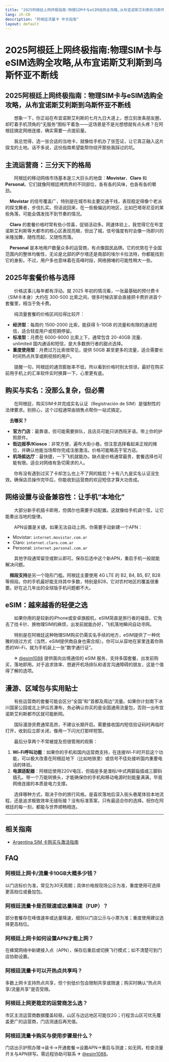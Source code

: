 ```yaml
---
title: "2025阿根廷上网终极指南:物理SIM卡与eSIM选购全攻略,从布宜诺斯艾利斯到乌斯怀亚不断线"
lang: zh-CN
description: "阿根廷流量卡 中文指南"
layout: default
---
```

# 2025阿根廷上网终极指南:物理SIM卡与eSIM选购全攻略,从布宜诺斯艾利斯到乌斯怀亚不断线

## 2025阿根廷上网终极指南：物理SIM卡与eSIM选购全攻略，从布宜诺斯艾利斯到乌斯怀亚不断线

　　想象一下，你正站在布宜诺斯艾利斯的七月九日大道上，想立刻发条朋友圈，却盯着手机顶角的“无服务”图标干着急——这场景是不是光想想就有点头疼？在阿根廷搞定网络连接，确实需要一点提前量。

　　我总觉得，选一张合适的当地卡，就像给手机办了张签证，让它真正融入这片探戈的土地。话不多说，这份指南希望能帮你绕开那些我踩过的坑。

## 主流运营商：三分天下的格局

　　阿根廷的移动网络市场基本是三大巨头的地盘：**Movistar**、**Claro** 和 **Personal**。它们就像阿根廷烤肉界的不同部位，各有各的风味，也各有各的嚼劲。

　**Movistar** 的信号覆盖广，特别是在城市和主要交通干线，表现稳定得像个老派的探戈舞者，步伐扎实。但话说回来，在一些极偏远的地区，比如巴塔哥尼亚的某些角落，可能会偶发找不到节奏的情况。

　**Claro** 的套餐价格时常有些小惊喜，促销活动多。网速体验上，我觉得它在布宜诺斯艾利斯等大都市的核心区表现亮眼，但出了城，信号强度有时会像一场即兴的米隆加舞，随性而起，又随性而落。

　**Personal** 是本地用户数量众多的运营商，有点像国民品牌。它的优势在于全国范围内的整体均衡性，无论是北部的萨尔塔还是南部的埃尔卡拉法特，你都能找到它的身影。不过，用户多也意味着在高峰时段，网络拥堵的可能性稍大一些。

## 2025年套餐价格与选择

　　价格这事儿每年都有浮动。就 2025 年初的情况看，一张最基础的预付费卡（SIM卡本身）大约在 300-500 比索之间，很多时候店家会直接把卡费折进首个套餐里，相当于免卡费。

　　纯流量套餐的价格区间拉得比较开：

*   **经济型**：每周约 1500-2000 比索，能获得 5-10GB 的流量和有限的通话短信，适合轻度用户或短期停留。
*   **标准型**：月费在 6000-9000 比索上下，通常包含 20-40GB 流量、 unlimited 国内通话和短信，是大多数旅行者的甜点选择。
*   **重度使用型**：月费过万比索很常见，提供 50GB 甚至更多的流量，适合需要长时间热点共享或刷视频的用户。

　　提醒一句，阿根廷的通货膨胀率不低，所以看到价格时别太惊讶。最好在购买前用手机上的汇率软件实时换算一下，心里更有底。

## 购买与实名：没那么复杂，但必需

　　在阿根廷，购买SIM卡并完成实名认证（Registración de SIM）是强制性的法律要求。别担心，这个过程通常由销售点帮你一站式搞定。

　**去哪买？**
*   **官方门店**：最靠谱，但可能需要排队，且店员可能只讲西班牙语。带上你的护照原件。
*   **街边报亭/Kiosco**：非常方便，遍布大街小巷。但注意选择看起来正规的摊位，并确认他能当场帮你完成注册激活。价格可能略高于官方店。
*   **机场抵达厅**：最快捷，一下飞机就能办。缺点是价格通常最贵，套餐选择也可能有限。适合对网络有急切需求的人。

　　你有没有遇到过买了卡却怎么也上不了网的尴尬？十有八九是实名认证没生效。确保店员操作完毕后，你能收到运营商的欢迎短信才算大功告成。

## 网络设置与设备兼容性：让手机“本地化”

　　大部分新手机插卡即用，但偶尔也需要手动配置。这就像给手机调个弦，让它能奏出当地的旋律。

　　APN设置是关键。如果无法自动上网，你需要手动新建一个APN：
*   Movistar: `internet.movistar.com.ar`
*   Claro: `internet.claro.com.ar`
*   Personal: `internet.personal.com.ar`

　　其他字段通常留空或默认即可。保存后选中这个新APN，重启手机一般就能解决问题。

　**频段支持**是另一个隐形门槛。阿根廷主要使用 4G LTE 的 B2, B4, B5, B7, B28 等频段。你的手机最好能支持其中多数，特别是B28，它对农村地区的覆盖很重要。好在近几年出的全球版手机问题都不大。

## eSIM：越来越香的轻便之选

　　如果你用的是较新的iPhone或安卓旗舰机，eSIM简直是旅行者的福音。它免去了找卡针、换物理SIM的麻烦，出发前就能办好，飞机落地瞬间自动寻网。

　　特别是在阿根廷这种物理SIM购买仍需实名手续的地方，eSIM提供了一种优雅的绕过方式（当然，eSIM提供商自身也需合规）。你可以从容地在家里连着你熟悉的Wi-Fi，就为手机装上一张“数字通行证”。

　　✈ [@esim1088](https://t.me/s/esim1088) 提供面向出境通信的 eSIM 服务，支持多国套餐，出发前购买，落地即用。对于追求效率、想避开机场排队和语言沟通障碍的朋友，这是个值得了解的选项。

## 漫游、区域包与实用贴士

　　有些运营商的套餐可能会区分“全国”和“首都及周边”流量。如果你计划南下冰川国家公园或北上伊瓜苏瀑布，务必确认你买的是全国通用流量包，否则一出布宜诺斯艾利斯都市区就可能断网。

　　国际漫游资费通常高昂，不建议长期开启。需要接收国内短信验证码时再临时打开，收到后立即关闭，像用一下闪光灯那样短暂。

　　最后分享两个不常被提及但很管用的观察：
1.  **Wi-Fi呼叫功能**：如果你的手机和国内运营商支持，在连接Wi-Fi时开启这个功能，可以极大改善在阿根廷地下（比如地铁里）或信号不佳处接听国内重要电话的体验。
2.  **电源适配器**：阿根廷使用220V电压，但插座多是澳标/中式两脚扁插或三脚斜插孔。带一个万能转换头，才能确保你的手机和移动电源时刻能量满满，毕竟网络连接的本质是电力支撑。

　　选择哪种方式，取决于你的旅行风格。是喜欢落地后深入街头巷尾体验本地流程，还是追求极致效率无缝衔接？没有标准答案，只有最适合你的选择。祝你在阿根廷的每一刻，都能与世界顺畅相连。

<!-- crosslink -->
---

## 相关指南

- [Argentina SIM 卡购买与激活指南](https://faciylike.github.io/argentina-sim-guides)

<!-- BEGIN_ARGENTINA_FAQ -->
## FAQ

### 阿根廷上网卡/流量卡10GB大概多少钱？
以门店标价为准，常见为30天周期；具体价格按现场公示为准，重度使用可选择更高档位或叠加包。

### 阿根廷流量卡是否限速或达量降速（FUP）？
部分套餐存在峰值速率或达量降速，细则以门店公示与小票为准；重度使用建议选择更高档位。

### 阿根廷上网卡如何设置APN才能上网？
在蜂窝网络中新建接入点（APN），保存后重启或切换飞行模式；如不清楚可到门店协助设置。

### 阿根廷流量卡可以开热点共享吗？
多数上网卡支持热点共享，但个别低价包会限制共享或限速；购买时确认“热点共享/流量共享”是否受限。

### 阿根廷上网更稳定的运营商怎么选？
市区主流运营商数据覆盖较稳，山区与边远地区可能仅2G；行程含山区可优先覆盖更广的运营商，门店测速后再充值。

### 阿根廷流量卡购买与使用步骤是什么？
门店出示护照办理→装卡→开通套餐→设置APN→重启与测速；如无网，检查流量开关与APN拼写。需远程协助可联系 ✈ [@esim1088](https://t.me/s/esim1088)。

<script type="application/ld+json">
{"@context": "https://schema.org", "@type": "FAQPage", "mainEntity": [{"@type": "Question", "name": "阿根廷上网卡/流量卡10GB大概多少钱？", "acceptedAnswer": {"@type": "Answer", "text": "以门店标价为准，常见为30天周期；具体价格按现场公示为准，重度使用可选择更高档位或叠加包。"}}, {"@type": "Question", "name": "阿根廷流量卡是否限速或达量降速（FUP）？", "acceptedAnswer": {"@type": "Answer", "text": "部分套餐存在峰值速率或达量降速，细则以门店公示与小票为准；重度使用建议选择更高档位。"}}, {"@type": "Question", "name": "阿根廷上网卡如何设置APN才能上网？", "acceptedAnswer": {"@type": "Answer", "text": "在蜂窝网络中新建接入点（APN），保存后重启或切换飞行模式；如不清楚可到门店协助设置。"}}, {"@type": "Question", "name": "阿根廷流量卡可以开热点共享吗？", "acceptedAnswer": {"@type": "Answer", "text": "多数上网卡支持热点共享，但个别低价包会限制共享或限速；购买时确认“热点共享/流量共享”是否受限。"}}, {"@type": "Question", "name": "阿根廷上网更稳定的运营商怎么选？", "acceptedAnswer": {"@type": "Answer", "text": "市区主流运营商数据覆盖较稳，山区与边远地区可能仅2G；行程含山区可优先覆盖更广的运营商，门店测速后再充值。"}}, {"@type": "Question", "name": "阿根廷流量卡购买与使用步骤是什么？", "acceptedAnswer": {"@type": "Answer", "text": "门店出示护照办理→装卡→开通套餐→设置APN→重启与测速；如无网，检查流量开关与APN拼写。需远程协助可联系 ✈ @esim1088。"}}]}
</script>
<!-- END_ARGENTINA_FAQ -->
